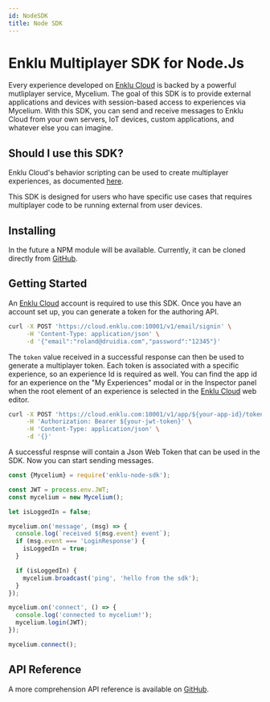 ```yaml
---
id: NodeSDK
title: Node SDK
---
```


# Enklu Multiplayer SDK for Node.Js

Every experience developed on [Enklu Cloud](https://cloud.enklu.com) is backed by a powerful mutliplayer service, Mycelium. 
The goal of this SDK is to provide external applications and devices with session-based access to experiences via Mycelium. 
With this SDK, you can send and receive messages to Enklu Cloud from your own servers, IoT devices, custom applications, and whatever else you can imagine.

## Should I use this SDK?

Enklu Cloud's behavior scripting can be used to create multiplayer experiences, as documented <a href='/docs/API/Multiplayer'>here</a>.

This SDK is designed for users who have specific use cases that requires multiplayer code to be running external from user devices. 

## Installing

In the future a NPM module will be available. Currently, it can be cloned directly from [GitHub](https://github.com/enklu/enklu-node-sdk).

## Getting Started

An [Enklu Cloud](https://cloud.enklu.com) account is required to use this SDK. Once you have an account set up, you can generate a token for the authoring API.

```bash
curl -X POST 'https://cloud.enklu.com:10001/v1/email/signin' \
     -H 'Content-Type: application/json' \
     -d '{"email":"roland@druidia.com","password":"12345"}'
```

The `token` value received in a successful response can then be used to generate a multiplayer token. Each token is associated with a specific experience, so an experience Id is required as well. You can find the app id for an experience on the "My Experiences" modal or in the Inspector panel when the root element of an experience is selected in the [Enklu Cloud](cloud.enklu.com) web editor.

```bash
curl -X POST 'https://cloud.enklu.com:10001/v1/app/${your-app-id}/token' \
     -H 'Authorization: Bearer ${your-jwt-token}' \
     -H 'Content-Type: application/json' \
     -d '{}'
```

A successful respnse will contain a Json Web Token that can be used in the SDK. Now you can start sending messages.

```javascript
const {Mycelium} = require('enklu-node-sdk');

const JWT = process.env.JWT;
const mycelium = new Mycelium();

let isLoggedIn = false;

mycelium.on('message', (msg) => {
  console.log(`received ${msg.event} event`);
  if (msg.event === 'LoginResponse') {
    isLoggedIn = true;
  }

  if (isLoggedIn) {
    mycelium.broadcast('ping', 'hello from the sdk');
  }
});

mycelium.on('connect', () => {
  console.log('connected to mycelium!');
  mycelium.login(JWT);
});

mycelium.connect();

```

## API Reference

A more comprehension API reference is available on [GitHub](https://github.com/enklu/enklu-node-sdk).
